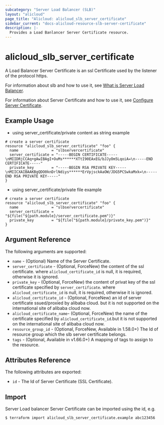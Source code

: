 ```yaml
---
subcategory: "Server Load Balancer (SLB)"
layout: "alicloud"
page_title: "Alicloud: alicloud_slb_server_certificate"
sidebar_current: "docs-alicloud-resource-slb-server-certificate"
description: |-
  Provides a Load Banlancer Server Certificate resource.
---
```


# alicloud\_slb\_server\_certificate

A Load Balancer Server Certificate is an ssl Certificate used by the listener of the protocol https.

For information about slb and how to use it, see [What is Server Load Balancer](https://www.alibabacloud.com/help/doc-detail/27539.htm).

For information about Server Certificate and how to use it, see [Configure Server Certificate](https://www.alibabacloud.com/help/doc-detail/85968.htm).


## Example Usage

* using server_certificate/private content as string example

```
# create a server certificate
resource "alicloud_slb_server_certificate" "foo" {
  name               = "slbservercertificate"
  server_certificate = "-----BEGIN CERTIFICATE-----\nMIIDRjCCAq+gAwIBAgI+OuMs******XTtI90EAxEG/bJJyOm5LqoiA=\n-----END CERTIFICATE-----"
  private_key        = "-----BEGIN RSA PRIVATE KEY-----\nMIICXAIBAAKBgQDO0knDrlNdiys******ErVpjsckAaOW/JDG5PCSwkaMxk=\n-----END RSA PRIVATE KEY-----"
}
```

* using server_certificate/private file example

```
# create a server certificate
resource "alicloud_slb_server_certificate" "foo" {
  name               = "slbservercertificate"
  server_certificate = "${file("${path.module}/server_certificate.pem")}"
  private_key        = "${file("${path.module}/private_key.pem")}"
}
```

## Argument Reference

The following arguments are supported:

* `name` - (Optional) Name of the Server Certificate.
* `server_certificate` - (Optional, ForceNew) the content of the ssl certificate. where `alicloud_certificate_id` is null, it is required, otherwise it is ignored.
* `private_key` - (Optional, ForceNew) the content of privat key of the ssl certificate specified by `server_certificate`. where `alicloud_certificate_id` is null, it is required, otherwise it is ignored.
* `alicloud_certificate_id` - (Optional, ForceNew) an id of server certificate ssued/proxied by alibaba cloud. but it is not supported on the international site of alibaba cloud now.
* `alicloud_certificate_name`- (Optional, ForceNew) the name of the certificate specified by `alicloud_certificate_id`.but it is not supported on the international site of alibaba cloud now.
* `resource_group_id` - (Optional, ForceNew, Available in 1.58.0+) The Id of resource group which the slb server certificate belongs.
* `tags` - (Optional, Available in v1.66.0+) A mapping of tags to assign to the resource.
## Attributes Reference

The following attributes are exported:

* `id` - The Id of Server Certificate (SSL Certificate).

## Import

Server Load balancer Server Certificate can be imported using the id, e.g.

```
$ terraform import alicloud_slb_server_certificate.example abc123456
```

